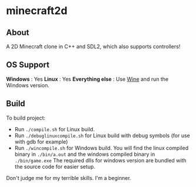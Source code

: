 # minecraft2d
## About
A 2D Minecraft clone in C++ and SDL2, which also supports controllers!

## OS Support
**Windows** : Yes
**Linux** : Yes
**Everything else** : Use [Wine](https://www.winehq.org/) and run the Windows version.

## Build
To build project:
- Run `./compile.sh` for Linux build.
- Run `./debuglinuxcompile.sh` for Linux build with debug symbols (for use with gdb for example)
- Run `./wincompile.sh` for Windows build.
You will find the linux compiled binary in `./bin/a.out` and the windows compiled binary in `./bin/game.exe`
The required dlls for windows version are bundled with the source code for easier setup.

Don't judge me for my terrible skills. I'm a beginner.
